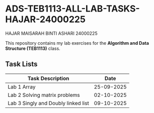# ADS-TEB1113-ALL-LAB-TASKS-HAJAR-24000225
HAJAR MAISARAH BINTI ASHARI 24000225


This repository contains my lab exercises for the **Algorithm and Data Structure (TEB1113)** class.


## Task Lists

| Task Description                                             | Date  |
|--------------------------------------------------------------|----------------|
| Lab 1 Array         | 25-09-2025     |
| Lab 2 Solving matrix problems                        | 02-10-2025     |
| Lab 3 Singly and Doubly linked list                              | 09-10-2025     |
